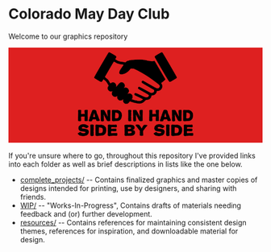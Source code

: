 # Colorado May Day Club
Welcome to our graphics repository

![Handshaking in cooperation](complete_projects/graphics/jpeg/hand-in-hand_banner.jpg)

If you're unsure where to go, throughout this repository I've provided links into each folder as well as brief 
descriptions in lists like the one below.
<ul>
  <li><a href="complete_projects">complete_projects/</a> -- Contains finalized graphics and master copies of designs 
  intended for printing, use by designers, and sharing with friends.</li>
  <li><a href="WIP">WIP/</a> -- "Works-In-Progress", Contains drafts of materials needing feedback and (or) further development.</li>
  <li><a href="resources">resources/</a> -- Contains references for maintaining consistent design themes,
  references for inspiration, and downloadable material for design.</li>
</ul>